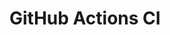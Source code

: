 # GitHub Actions CI



























































































































































































